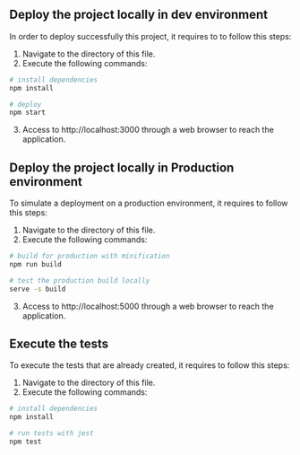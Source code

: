 ## Deploy the project locally in dev environment

In order to deploy successfully this project, it requires to to follow this steps:

1. Navigate to the directory of this file.
2. Execute the following commands:

```bash
# install dependencies
npm install

# deploy
npm start
```

3. Access to http://localhost:3000 through a web browser to reach the application.

## Deploy the project locally in Production environment

To simulate a deployment on a production environment, it requires to follow this steps:

1. Navigate to the directory of this file.
2. Execute the following commands:

```bash
# build for production with minification
npm run build

# test the production build locally
serve -s build
```

3. Access to http://localhost:5000 through a web browser to reach the application.

## Execute the tests

To execute the tests that are already created, it requires to follow this steps:

1. Navigate to the directory of this file.
2. Execute the following commands:

```bash
# install dependencies
npm install

# run tests with jest
npm test
```
